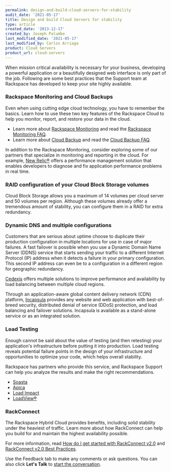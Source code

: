 ```yaml
---
permalink: design-and-build-cloud-servers-for-stability
audit_date: '2021-05-17'
title: Design and build Cloud Servers for stability
type: article
created_date: '2013-12-17'
created_by: Joseph Palumbo
last_modified_date: '2021-05-17'
last_modified_by: Carlos Arriaga
product: Cloud Servers
product_url: cloud-servers
---
```


When mission critical availability is necessary for your business, developing
a powerful application or a beautifully designed web interface is only part of
the job. Following are some best practices that the Support team at Rackspace
has developed to keep your site highly available.

### Rackspace Monitoring and Cloud Backups

Even when using cutting edge cloud technology, you have to
remember the basics. Learn how to use these two key features of
the Rackspace Cloud to help you monitor, report, and restore your data
in the cloud.

-   Learn more about [Rackspace Monitoring](/support/how-to/available-checks-for-rackspace-monitoring)
    and read the [Rackspace Monitoring FAQ](/support/how-to/rackspace-monitoring-faq).
-   Learn more about [Cloud Backup](/support/how-to/cloud-backup)
    and read the [Cloud Backup FAQ](/support/how-to/cloud-backup-faq).

In addition to the Rackspace Monitoring, consider exploring some of our
partners that specialize in monitoring and reporting in the cloud. For
example, [New Relic&reg;](https://newrelic.com/) offers a performance management
solution that enables developers to diagnose and fix application performance
problems in real time.

### RAID configuration of your Cloud Block Storage volumes

Cloud Block Storage allows you a maximum of 14 volumes per cloud server
and 50 volumes per region. Although these volumes already
offer a tremendous amount of stability, you can configure them in a RAID
for extra redundancy.

<!-- Learn more about Cloud Block Storage best practices from this
[blog post](https://www.rackspace.com/blog/best-practices-for-cloud-block-storage/). -->

### Dynamic DNS and multiple configurations

Customers that are serious about uptime choose to duplicate their production
configuration in multiple locations for use in case of major failures. A
fast failover is possible when you use a Dynamic Domain Name Server (DDNS)
service that starts sending your traffic to a different Internet Protocol (IP)
address when it detects a failure in your primary configuration. This second IP
address can even be to a configuration in a different region for geographic
redundancy.

[Cedexis](https://www.cedexis.com/) offers multiple solutions to improve
performance and availability by load balancing between multiple cloud regions.

Through an application-aware global content delivery network (CDN) platform,
[Incapsula](https://www.incapsula.com/) provides any website and web
application with best-of-breed security, distributed denial of service (DDoS)
protection, and load balancing and failover solutions. Incapsula
is available as a stand-alone service or as an integrated solution.

### Load Testing

Enough cannot be said about the value of testing (and then retesting)
your application's infrastructure before putting it into production.
Load testing reveals potential failure points in the design of your
infrastructure and opportunities to optimize your code, which helps overall
stability.

Rackspace has partners who provide this service, and
Rackspace Support can help you analyze the results and make the
right recommendations.

-   [Soasta](https://www.soasta.com/)
-   [Apica](https://www.apicasystem.com)
-   [Load Impact](https://loadimpact.com/)
-   [LoadView&reg;](https://www.loadview-testing.com/)

### RackConnect

The Rackspace Hybrid Cloud provides benefits, including
solid stability under the heaviest of traffic. Learn more about how
RackConnect can help you build for and maintain the highest availability
possible.

For more information, read [How do I get started with RackConnect v2.0](/support/how-to/rackconnect-v20) and
[RackConnect v2.0 Best Practices](/support/how-to/rackconnect-v20-best-practices).

Use the Feedback tab to make any comments or ask questions. You can also click
**Let's Talk** to [start the conversation](https://www.rackspace.com/). 
